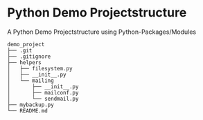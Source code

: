 # Python Demo Projectstructure

A Python Demo Projectstructure using Python-Packages/Modules

```
demo_project
├── .git
├── .gitignore
├── helpers
│   ├── filesystem.py
│   ├── __init__.py
│   └── mailing
│       ├── __init__.py
│       ├── mailconf.py
│       └── sendmail.py
├── mybackup.py
└── README.md
```